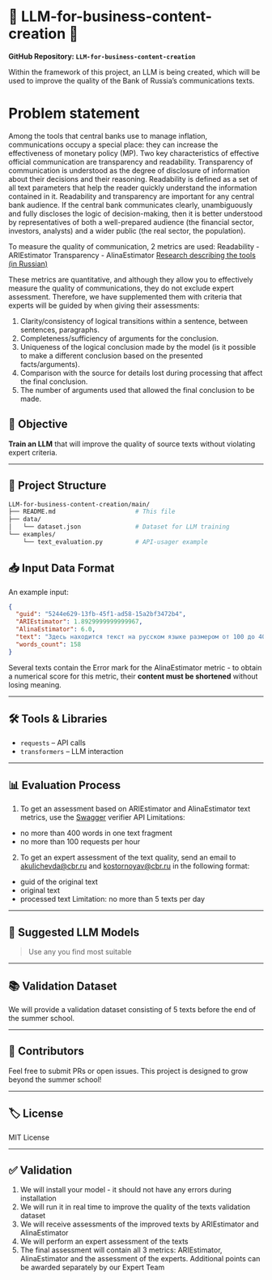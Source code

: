 # 🌟 LLM-for-business-content-creation 🌟
**GitHub Repository: `LLM-for-business-content-creation`**

Within the framework of this project, an LLM is being created, which will be used to improve the quality of the Bank of Russia’s communications texts.

# Problem statement 

Among the tools that central banks use to manage inflation, communications occupy a special place: they can increase the effectiveness of monetary policy (MP). Two key characteristics of effective official communication are transparency and readability.
Transparency of communication is understood as the degree of disclosure of information about their decisions and their reasoning. Readability is defined as a set of all text parameters that help the reader quickly understand the information contained in it.
Readability and transparency are important for any central bank audience. If the central bank communicates clearly, unambiguously and fully discloses the logic of decision-making, then it is better understood by representatives of both a well-prepared audience (the financial sector, investors, analysts) and a wider public (the real sector, the population).

To measure the quality of communication, 2 metrics are used:
Readability - ARIEstimator
Transparency - AlinaEstimator
[Research describing the tools (in Russian)](https://rjmf.econs.online/2021/3/clarity-of-monetary-policy-communication/)

These metrics are quantitative, and although they allow you to effectively measure the quality of communications, they do not exclude expert assessment.
Therefore, we have supplemented them with criteria that experts will be guided by when giving their assessments:
1) Clarity/consistency of logical transitions within a sentence, between sentences, paragraphs.
2) Completeness/sufficiency of arguments for the conclusion.
3) Uniqueness of the logical conclusion made by the model (is it possible to make a different conclusion based on the presented facts/arguments).
4) Comparison with the source for details lost during processing that affect the final conclusion.
5) The number of arguments used that allowed the final conclusion to be made.


## 🎯 Objective

**Train an LLM** that will improve the quality of source texts without violating expert criteria.

---


## 📁 Project Structure

```bash
LLM-for-business-content-creation/main/
├── README.md                      # This file
├── data/
│   └── dataset.json               # Dataset for LLM training
└── examples/
    └── text_evaluation.py         # API-usager example
```

## 📥 Input Data Format

An example input:

```json
{
  "guid": "5244e629-13fb-45f1-ad58-15a2bf3472b4",
  "ARIEstimator": 1.8929999999999967,
  "AlinaEstimator": 6.0,
  "text": "Здесь находится текст на русском языке размером от 100 до 400 символов в формате utf-8",
  "words_count": 158
}
```

Several texts contain the Error mark for the AlinaEstimator metric - to obtain a numerical score for this metric, their **content must be shortened** without losing meaning.

---

## 🛠️ Tools & Libraries

- `requests` – API calls
- `transformers` – LLM interaction

---

## 📊 Evaluation Process

1. To get an assessment based on ARIEstimator and AlinaEstimator text metrics, use the [Swagger](http://skolkovo.cbrai.ru/docs) verifier API
Limitations: 
- no more than 400 words in one text fragment
- no more than 100 requests per hour

2. To get an expert assessment of the text quality, send an email to akulichevda@cbr.ru and kostornoyav@cbr.ru in the following format:
- guid of the original text
- original text
- processed text
Limitation: no more than 5 texts per day

---

## 🧠 Suggested LLM Models

> Use any you find most suitable

---

## 📚 Validation Dataset

We will provide a validation dataset consisting of 5 texts before the end of the summer school.

---

## 🙋 Contributors

Feel free to submit PRs or open issues. This project is designed to grow beyond the summer school!

---

## 🏷 License

MIT License

---

## ✅ Validation

1. We will install your model - it should not have any errors during installation
2. We will run it in real time to improve the quality of the texts validation dataset
3. We will receive assessments of the improved texts by ARIEstimator and AlinaEstimator
4. We will perform an expert assessment of the texts
5. The final assessment will contain all 3 metrics: ARIEstimator, AlinaEstimator and the assessment of the experts.
Additional points can be awarded separately by our Expert Team

